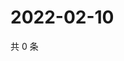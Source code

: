 # 2022-02-10

共 0 条

<!-- BEGIN WEIBO -->
<!-- 最后更新时间 Thu Feb 10 2022 10:31:45 GMT+0800 (China Standard Time) -->

<!-- END WEIBO -->
